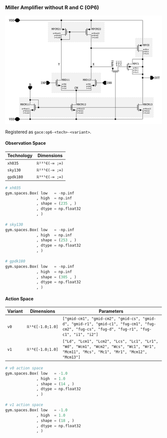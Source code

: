 ### Miller Amplifier without R and C (OP6)

![op6](https://raw.githubusercontent.com/matthschw/ace/main/figures/op6.png)

Registered as `gace:op6-<tech>-<variant>`.

#### Observation Space

| Technology | Dimensions     |
|------------|----------------|
| `xh035`    | `ℝ²³⁵∈(-∞ ;∞)` |
| `sky130`   | `ℝ²³⁵∈(-∞ ;∞)` |
| `gpdk180`  | `ℝ³⁰⁵∈(-∞ ;∞)` |

```python
# xh035
gym.spaces.Box( low   = -np.inf
              , high  = np.inf
              , shape = (235 , )
              , dtype = np.float32
              , )

# sky130
gym.spaces.Box( low   = -np.inf
              , high  = np.inf
              , shape = (253 , )
              , dtype = np.float32
              , )

# gpdk180
gym.spaces.Box( low   = -np.inf
              , high  = np.inf
              , shape = (305 , )
              , dtype = np.float32
              , )
```

#### Action Space


| Variant | Dimensions       | Parameters                                                                                                                                     |
|---------|------------------|------------------------------------------------------------------------------------------------------------------------------------------------|
| `v0`    | `ℝ¹⁴∈[-1.0;1.0]` | `["gmid-cm1", "gmid-cm2", "gmid-cs", "gmid-d", "gmid-r1", "gmid-c1", "fug-cm1", "fug-cm2", "fug-cs", "fug-d", "fug-r1", "fug-c1", "i1", "i2"]` |
| `v1`    | `ℝ¹⁸∈[-1.0;1.0]` | `["Ld", "Lcm1", "Lcm2", "Lcs", "Lc1", "Lr1", "Wd", "Wcm1", "Wcm2", "Wcs", "Wc1", "Wr1", "Mcm11", "Mcs", "Mc1", "Mr1", "Mcm12", "Mcm13"]`       |

```python
# v0 action space
gym.spaces.Box( low   = -1.0
              , high  = 1.0
              , shape = (14 , )
              , dtype = np.float32
              , )

# v1 action space
gym.spaces.Box( low   = -1.0
              , high  = 1.0
              , shape = (18 , )
              , dtype = np.float32
              , )
```

